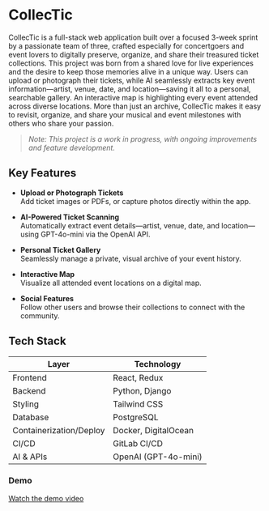# CollecTic

CollecTic is a full-stack web application built over a focused 3-week sprint by a passionate team of three, crafted especially for concertgoers and event lovers to digitally preserve, organize, and share their treasured ticket collections. This project was born from a shared love for live experiences and the desire to keep those memories alive in a unique way. Users can upload or photograph their tickets, while AI seamlessly extracts key event information—artist, venue, date, and location—saving it all to a personal, searchable gallery. An interactive map is highlighting every event attended across diverse locations. More than just an archive, CollecTic makes it easy to revisit, organize, and share your musical and event milestones with others who share your passion.

> _Note: This project is a work in progress, with ongoing improvements and feature development._

## Key Features

- **Upload or Photograph Tickets**  
  Add ticket images or PDFs, or capture photos directly within the app.

- **AI-Powered Ticket Scanning**  
  Automatically extract event details—artist, venue, date, and location—using GPT-4o-mini via the OpenAI API.

- **Personal Ticket Gallery**  
  Seamlessly manage a private, visual archive of your event history.

- **Interactive Map**  
  Visualize all attended event locations on a digital map.

- **Social Features**  
  Follow other users and browse their collections to connect with the community.

## Tech Stack

| Layer                  | Technology               |
|------------------------|-------------------------|
| Frontend               | React, Redux            |
| Backend                | Python, Django          |
| Styling                | Tailwind CSS            |
| Database               | PostgreSQL              |
| Containerization/Deploy| Docker, DigitalOcean    |
| CI/CD                  | GitLab CI/CD            |
| AI & APIs              | OpenAI (GPT-4o-mini)    |


### Demo
[Watch the demo video](https://github.com/tognmar/PortfolioPage/blob/main/assets/video/DemoCollecTic.mp4)
